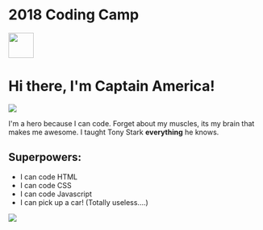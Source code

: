 
<!DOCTYPE html>
<html>
  <head>
    <title>Captain America</title>
    <link href="https://fonts.googleapis.com/css?family=Black+And+White+Picture" rel="stylesheet">
    <link rel="stylesheet" type="text/css" href="css/main.css">
    <link rel="icon" type="image/png" href="https://www.google.com/url?sa=i&source=images&cd=&cad=rja&uact=8&ved=2ahUKEwieiqfT8IvfAhUKKnwKHaUGDJIQjRx6BAgBEAU&url=http%3A%2F%2Fmarvelcinematicuniverse.wikia.com%2Fwiki%2FFile%3ACaptain_America_Shield.png&psig=AOvVaw1eWybGdlvn1xYoQIMMd7Tu&ust=1544208920067575">
    <meta name="viewport" content="width=device-width, initial-scale=1.0">
  </head>
  <body>
    <div class="body">
            <div class="header">
        <h1>2018 Coding Camp</h1>
        <div class="images">
          <img src="https://logmeincdn.azureedge.net/sc-newcomedia/-/media/78c7e6d50fe14c47a0e461695db3e4a1.png" height="50">
        </div>
      </div>
      <div class="container">
        <h1>Hi there, I'm Captain America!</h1>
        <img src=https://i.imgur.com/QIIy7FC.jpg>
        <p>
          I'm a hero because I can code. Forget about my muscles, its my brain that makes me awesome. I taught Tony Stark <b>everything</b> he knows.
        </p>
        <h2>Superpowers:</h2>
        <ul>
          <li>I can code HTML</li>
          <li>I can code CSS</li>
          <li>I can code Javascript</li>
          <li>I can pick up a car! (Totally useless....)</li>
        </ul>
        <img src="http://38.media.tumblr.com/295a853f5c6ad204a1e863f66deacb73/tumblr_ngw54aPLc21u5gtpvo1_500.gif">
        </div>
    </div>
  </body>
</html>
